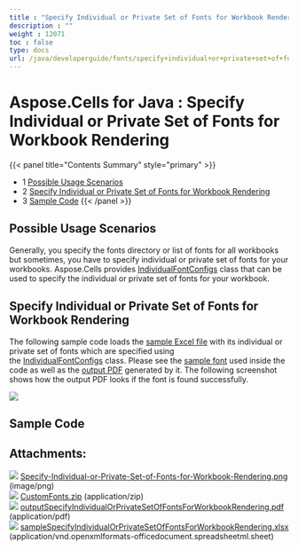 ```yaml
---
title : "Specify Individual or Private Set of Fonts for Workbook Rendering" 
description : "" 
weight : 12071 
toc : false
type: docs
url: /java/developerguide/fonts/specify+individual+or+private+set+of+fonts+for+workbook+rendering/
---
```


# Aspose.Cells for Java : Specify Individual or Private Set of Fonts for Workbook Rendering


{{< panel title="Contents Summary" style="primary" >}}
*   1 [Possible Usage Scenarios](#possible-usage-scenarios)
*   2 [Specify Individual or Private Set of Fonts for Workbook Rendering](#specify-individual-or-private-set-of-fonts-for-workbook-rendering)
*   3 [Sample Code](#sample-code)
{{< /panel >}}
 

## Possible Usage Scenarios

Generally, you specify the fonts directory or list of fonts for all workbooks but sometimes, you have to specify individual or private set of fonts for your workbooks. Aspose.Cells provides [IndividualFontConfigs](https://apireference.aspose.com/java/cells/com.aspose.cells/individualfontconfigs) class that can be used to specify the individual or private set of fonts for your workbook.

## Specify Individual or Private Set of Fonts for Workbook Rendering

The following sample code loads the [sample Excel file](https://docs2.aspose.com/cells/java/attachments/66945689/67338304.xlsx) with its individual or private set of fonts which are specified using the [IndividualFontConfigs](https://apireference.aspose.com/java/cells/com.aspose.cells/individualfontconfigs) class. Please see the [sample font](https://docs2.aspose.com/cells/java/attachments/66945689/67338302.zip) used inside the code as well as the [output PDF](https://docs2.aspose.com/cells/java/attachments/66945689/67338303.pdf) generated by it. The following screenshot shows how the output PDF looks if the font is found successfully.

![](https://docs2.aspose.com/cells/java/attachments/66945689/67338301.png)  

## Sample Code

## Attachments:

![](https://docs2.aspose.com/cells/java/images/icons/bullet_blue.gif) [Specify-Individual-or-Private-Set-of-Fonts-for-Workbook-Rendering.png](https://docs2.aspose.com/cells/java/attachments/66945689/67338301.png) (image/png)  
![](https://docs2.aspose.com/cells/java/images/icons/bullet_blue.gif) [CustomFonts.zip](https://docs2.aspose.com/cells/java/attachments/66945689/67338302.zip) (application/zip)  
![](https://docs2.aspose.com/cells/java/images/icons/bullet_blue.gif) [outputSpecifyIndividualOrPrivateSetOfFontsForWorkbookRendering.pdf](https://docs2.aspose.com/cells/java/attachments/66945689/67338303.pdf) (application/pdf)  
![](https://docs2.aspose.com/cells/java/images/icons/bullet_blue.gif) [sampleSpecifyIndividualOrPrivateSetOfFontsForWorkbookRendering.xlsx](https://docs2.aspose.com/cells/java/attachments/66945689/67338304.xlsx) (application/vnd.openxmlformats-officedocument.spreadsheetml.sheet)  

